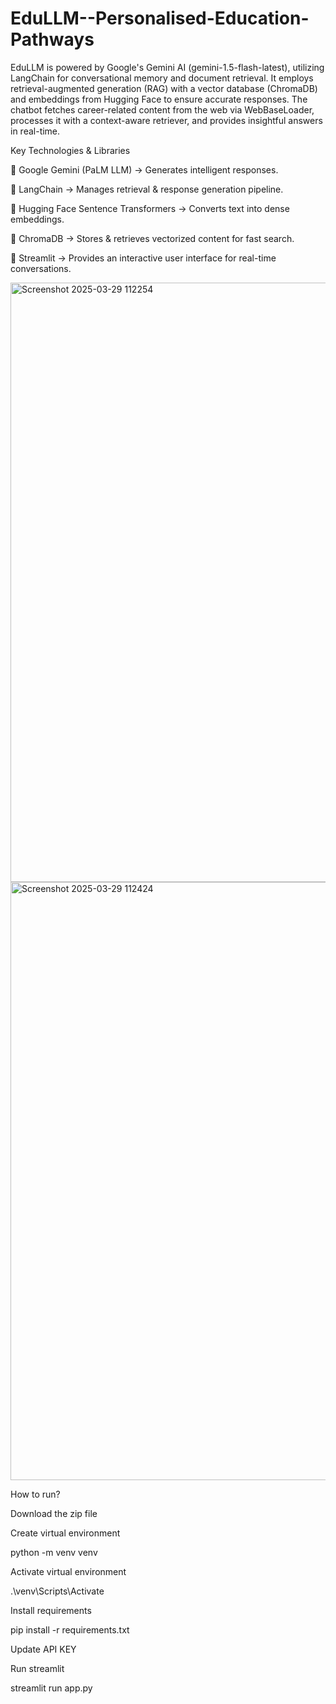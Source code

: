 # EduLLM--Personalised-Education-Pathways

EduLLM is powered by Google's Gemini AI (gemini-1.5-flash-latest), utilizing LangChain for conversational memory and document retrieval.
It employs retrieval-augmented generation (RAG) with a vector database (ChromaDB) and embeddings from Hugging Face to ensure accurate responses.
The chatbot fetches career-related content from the web via WebBaseLoader, processes it with a context-aware retriever, and provides insightful answers in real-time. 

Key Technologies & Libraries

 🔹 Google Gemini (PaLM LLM) → Generates intelligent responses.
 
 🔹 LangChain → Manages retrieval & response generation pipeline.
 
 🔹 Hugging Face Sentence Transformers → Converts text into dense embeddings.
 
 🔹 ChromaDB → Stores & retrieves vectorized content for fast search.
 
 🔹 Streamlit → Provides an interactive user interface for real-time conversations.
 

<img width="959" alt="Screenshot 2025-03-29 112254" src="https://github.com/user-attachments/assets/696152d5-4a8a-4822-9398-cbffa0b051d2" />



<img width="957" alt="Screenshot 2025-03-29 112424" src="https://github.com/user-attachments/assets/06632bd2-d176-4aae-ae77-db9792e11685" />



 
How to run?

Download the zip file

Create virtual environment

python -m venv venv

Activate virtual environment

.\venv\Scripts\Activate

Install requirements

pip install -r requirements.txt

Update API KEY

Run streamlit

streamlit run app.py

